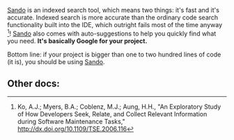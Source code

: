 
[Sando](http://sando.codeplex.com/)  is an indexed search tool, which means two things: it's fast and it's
accurate. Indexed search is more accurate than the ordinary code search
functionality built into the IDE, which outright fails most of the time anyway
[^Ko-etal]! [Sando](http://sando.codeplex.com/) also comes with auto-suggestions to help you quickly find
what you need. **It's basically Google for your project.**

Bottom line: if your project is bigger than one to two hundred lines of code
(it is), you should be using [Sando](http://sando.codeplex.com/).

Other docs:
-----------
[^Ko-etal]: Ko, A.J.; Myers, B.A.; Coblenz, M.J.; Aung, H.H., "An Exploratory
Study of How Developers Seek, Relate, and Collect Relevant Information during
Software Maintenance Tasks,"
<http://dx.doi.org/10.1109/TSE.2006.116>
